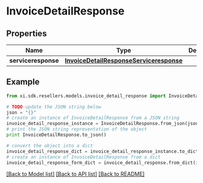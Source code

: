 # InvoiceDetailResponse


## Properties

Name | Type | Description | Notes
------------ | ------------- | ------------- | -------------
**serviceresponse** | [**InvoiceDetailResponseServiceresponse**](InvoiceDetailResponseServiceresponse.md) |  | [optional] 

## Example

```python
from xi.sdk.resellers.models.invoice_detail_response import InvoiceDetailResponse

# TODO update the JSON string below
json = "{}"
# create an instance of InvoiceDetailResponse from a JSON string
invoice_detail_response_instance = InvoiceDetailResponse.from_json(json)
# print the JSON string representation of the object
print InvoiceDetailResponse.to_json()

# convert the object into a dict
invoice_detail_response_dict = invoice_detail_response_instance.to_dict()
# create an instance of InvoiceDetailResponse from a dict
invoice_detail_response_form_dict = invoice_detail_response.from_dict(invoice_detail_response_dict)
```
[[Back to Model list]](../README.md#documentation-for-models) [[Back to API list]](../README.md#documentation-for-api-endpoints) [[Back to README]](../README.md)


